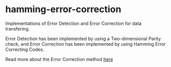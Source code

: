 # hamming-error-correction

Implementations of Error Detection and Error Correction for data transfering.

Error Detection has been implemented by using a Two-dimensional Parity check, and Error Correction has been implemented by using Hamming Error Correcting Codes. 

Read more about the Error Correction method [here](https://www.tutorialspoint.com/error-correcting-codes-hamming-codes) 
